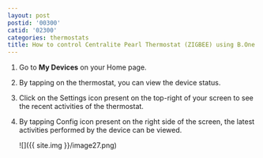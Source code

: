 ```yaml
---
layout: post
postid: '00300'
catid: '02300'
categories: thermostats
title: How to control Centralite Pearl Thermostat (ZIGBEE) using B.One App?
---
```


1. Go to **My Devices** on your Home page.

2. By tapping on the thermostat, you can view the device status.

3. Click on the Settings icon present on the top-right of your screen to see the recent activities of the thermostat.

4. By tapping Config icon present on the right side of the screen, the latest activities performed by the device can be viewed.

    ![]({{ site.img }}/image27.png)